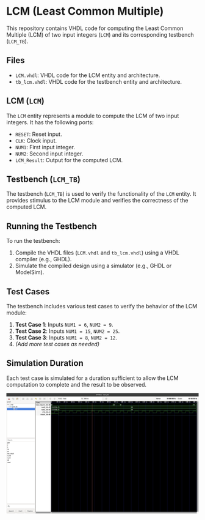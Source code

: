 # LCM (Least Common Multiple)

This repository contains VHDL code for computing the Least Common Multiple (LCM) of two input integers (`LCM`) and its corresponding testbench (`LCM_TB`).

## Files

- `LCM.vhdl`: VHDL code for the LCM entity and architecture.
- `tb_lcm.vhdl`: VHDL code for the testbench entity and architecture.

## LCM (`LCM`)

The `LCM` entity represents a module to compute the LCM of two input integers. It has the following ports:

- `RESET`: Reset input.
- `CLK`: Clock input.
- `NUM1`: First input integer.
- `NUM2`: Second input integer.
- `LCM_Result`: Output for the computed LCM.

## Testbench (`LCM_TB`)

The testbench (`LCM_TB`) is used to verify the functionality of the `LCM` entity. It provides stimulus to the LCM module and verifies the correctness of the computed LCM.

## Running the Testbench

To run the testbench:

1. Compile the VHDL files (`LCM.vhdl` and `tb_lcm.vhdl`) using a VHDL compiler (e.g., GHDL).
2. Simulate the compiled design using a simulator (e.g., GHDL or ModelSim).

## Test Cases

The testbench includes various test cases to verify the behavior of the LCM module:

1. **Test Case 1**: Inputs `NUM1 = 6`, `NUM2 = 9`.
2. **Test Case 2**: Inputs `NUM1 = 15`, `NUM2 = 25`.
3. **Test Case 3**: Inputs `NUM1 = 8`, `NUM2 = 12`.
4. *(Add more test cases as needed)*

## Simulation Duration

Each test case is simulated for a duration sufficient to allow the LCM computation to complete and the result to be observed.

![Simulation Results](https://github.com/Aayush518/Embedded-System-VHDL/blob/main/src/Lab_LCM/Screenshot%202024-02-10%20at%2015.12.06.png "Simulation Results")
